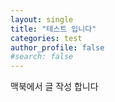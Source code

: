 ```yaml
---
layout: single
title: "테스트 입니다"
categories: test
author_profile: false
#search: false
---
```

맥북에서 글 작성 합니다